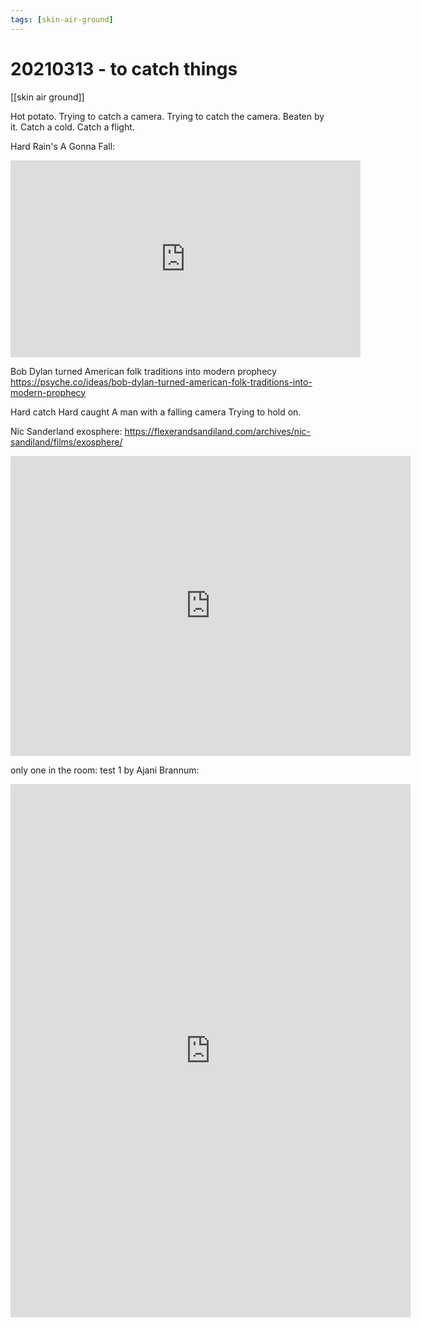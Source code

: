 ```yaml
---
tags: [skin-air-ground] 
---
```


# 20210313 - to catch things

[[skin air ground]]

Hot potato. 
Trying to catch a camera. 
Trying to catch the camera. 
Beaten by it. 
Catch a cold. 
Catch a flight. 

Hard Rain's A Gonna Fall: 

<iframe width="560" height="315" src="https://www.youtube.com/embed/hXn9ZKPx6CY" frameborder="0" allow="accelerometer; autoplay; clipboard-write; encrypted-media; gyroscope; picture-in-picture" allowfullscreen></iframe>


Bob Dylan turned American folk traditions into modern prophecy
https://psyche.co/ideas/bob-dylan-turned-american-folk-traditions-into-modern-prophecy

Hard catch 
Hard caught 
A man with a falling camera 
Trying to hold on.


Nic Sanderland exosphere: <https://flexerandsandiland.com/archives/nic-sandiland/films/exosphere/> 

<iframe title="vimeo-player" src="https://player.vimeo.com/video/25502765" width="640" height="480" frameborder="0" allowfullscreen></iframe>


only one in the room: test 1 by Ajani Brannum:

<iframe src="https://player.vimeo.com/video/103854489" width="640" height="853" frameborder="0" allow="autoplay; fullscreen; picture-in-picture" allowfullscreen></iframe>
